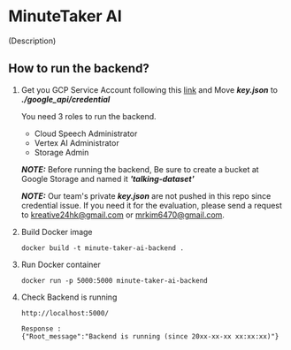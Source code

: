 # MinuteTaker AI
(Description)

## How to run the backend?
1. Get you GCP Service Account following this [link](https://cloud.google.com/iam/docs/keys-create-delete)    and Move ***key.json*** to ***./google_api/credential***
    
    You need 3 roles to run the backend.
    - Cloud Speech Administrator
    - Vertex AI Administrator	
    - Storage Admin	

    ***NOTE:*** Before running the backend, Be sure to create a bucket at Google Storage and named it ***'talking-dataset'***

    ***NOTE:*** Our team's private ***key.json*** are not pushed in this repo since credential issue. If you need it for the evaluation, please send a request to kreative24hk@gmail.com or mrkim6470@gmail.com.

2. Build Docker image
    ```
    docker build -t minute-taker-ai-backend .
    ```
3. Run Docker container
    ```
    docker run -p 5000:5000 minute-taker-ai-backend
    ```
4. Check Backend is running
    ```
    http://localhost:5000/

    Response :
    {"Root_message":"Backend is running (since 20xx-xx-xx xx:xx:xx)"}
    ```

